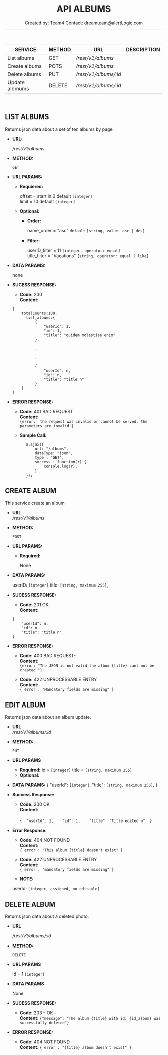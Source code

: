 
<h1 align="center">API ALBUMS</h1>
<p align="center">Created by: Team4 Contact: dreamteam@alertLogic.com</p>

----
<br />

  |    SERVICE   |    METHOD    |           URL          |  		   DESCRIPTION	                  |
  |--------------|--------------|------------------------|-----------------------------------------------:|
  |List albums   |GET           |_/rest/v1/albums_       |              			          |
  |Create albums |POTS          |_/rest/v1/albums_     	 |              				  |
  |Delete albums |PUT           |_/rest/v1/albums/:id_	 |                				  |
  |Update albmums|DELETE        | _/rest/v1/albums/:id_  |                                                |


<br />

**LIST ALBUMS**
----

Returns json data about a set of ten albums by page

  * **URL:**	

    _/rest/v1/albums_
  
  * **METHOD:**

    `GET`
  
* **URL PARAMS:**

    * **Requiered:**
    
      offset = start in 0  default `[integer]`<br />
      limit = 10 default `[integer]`


    * **Optional:**
    
      * **Order:**
      
        name_order = "asc" `default` `[string, value: asc | des]`
        
      * **Filter:**
        
        userID_filter = 11 `[integer, operator: equal] `<br />
        title_filter = "Vacations" `[string, operator: equal | like]`

		

* **DATA PARAMS:**

  none

* **SUCESS RESPONSE:**

  * **Code:** 200 <br />
  **Content:**<br />
  ```
  [
	  totalCounts:100,
		list_albums:{
			{
				"userId": 1,
				"id": 1,
				"title": "quidem molestiae enim"
			},
				
			.
			.
			.
			  	
			{
			  	"userId": n,
				"id": n,
				"title": "title n"
			}	
	  }
  ]
  ```

* **ERROR RESPONSE:**

  * **Code:** 401 BAD REQUEST <br />
  **Content:**<br />
  `{error:  the request was invalid or cannot be served, the parameters are invalid.}`

  * **Sample Call:**
  ```javascrip
		$.ajax({
		    url: "/albums",
		    dataType: "json",
		    type : "GET",
		    success : function(r) {
		     	console.log(r);
		    }
	  	});
   ```

**CREATE ALBUM**
----
This service create an album 

* **URL**<br />
	_/rest/v1/albums_
 
* **METHOD:**
  
  `POST` 
  
*  **URL PARAMS:**

	* **Required:**
 
		None

* **DATA PARAMS:**
	
	userID: `[integer]`
	title: `[string, maximum 255]`,

* **SUCESS RESPONSE:**
  
   * **Code:** 201 OK <br />
    **Content:** <br />
    ```
    {
    	"userId": n,
		"id": n,
		"title": "title n"
	}
	```
 
* **ERROR RESPONSE:**

  * **Code:** 400  BAD REQUEST- <br />
    **Content:** <br />
    `{error: "The JSON is not valid,the album {title} cant not be created "}`


  * **Code:** 422 UNPROCESSABLE ENTRY <br />
    **Content:** <br />
    `{ error : "Mandatory fields are missing" }`


**EDIT ALBUM**
----
  Returns json data about an album update.

* **URL**<br />
  _/rest/v1/albums/:id_

* **METHOD:**

  `PUT`
  
*  **URL PARAMS**
	* **Required:**
		id = `[integer]` 
		title = `[string, maximum 255]`
  	* **Optional:**

* **DATA PARAMS:**
{
"userId": `[integer]`,
"title": `[string, maximum 255]`,
}
     
* **Success Response:**

  * **Code:** 200 OK <br />
    **Content:**  <br /> <br />
    `{  "userId": 1,    "id": 1,    "title": "Title edited n"  }`
 
* **Error Response:**

  * **Code:** 404 NOT FOUND <br />
    **Content:**  <br />
    `{ error : "This album {title} doesn't exist" }`

    
   * **Code:** 422 UNPROCESSABLE ENTRY <br />
    **Content:**  <br />
    `{ error : "mandatory fields are missing" }`
    
    
   * **NOTE:**
   
   	userId: `[integer, assigned, no editable]`
    
**DELETE ALBUM**
----
  Returns json data about a deleted photo.

* **URL**

  _/rest/v1/albums/:id_

* **METHOD:**

  `DELETE`
  
*  **URL PARAMS**

	id = 1 `[integer]`

* **DATA PARAMS**

	None
  
* **SUCESS RESPONSE:**

  * **Code:** 203 – OK –  <br />
    **Content:** 
    `{"message": "The album {title} with id: {id_album} was successfully deleted"}`
 
* **ERROR RESPONSE:**

  * **Code:** 404 NOT FOUND <br />
    **Content:** `{ error : "{title} album doesn't exist" }` 
